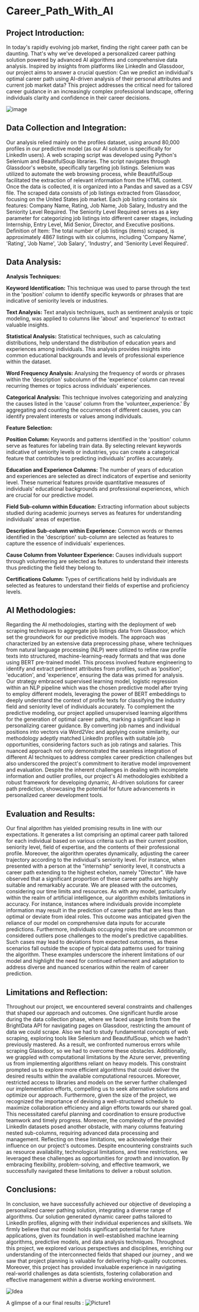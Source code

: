 # Career_Path_With_AI

## Project Introduction:
In today's rapidly evolving job market, finding the right career path can be daunting. That's why we've developed a personalized career pathing solution powered by advanced AI algorithms and comprehensive data analysis. 
Inspired by insights from platforms like LinkedIn and Glassdoor, our project aims to answer a crucial question: Can we predict an individual's optimal career path using AI-driven analysis of their personal attributes and current job market data? 
This project addresses the critical need for tailored career guidance in an increasingly complex professional landscape, offering individuals clarity and confidence in their career decisions.

![image](https://github.com/luay-github/Career_Path_With_AI/assets/81257335/c520aadf-931e-4c54-8671-0df8e488fefb)

## Data Collection and Integration:
Our analysis relied mainly on the profiles dataset, using around 80,000 profiles in our predictive model (as our AI solution is specifically for LinkedIn users).
A web scraping script was developed using Python's Selenium and BeautifulSoup libraries. The script navigates through Glassdoor's website, specifically targeting job listings.
Selenium was utilized to automate the web browsing process, while BeautifulSoup facilitated the extraction of relevant information from the HTML content.
Once the data is collected, it is organized into a Pandas and saved as a CSV file.
The scraped data consists of job listings extracted from Glassdoor, focusing on the United States job market. 
Each job listing contains six features: Company Name, Rating, Job Name, Job Salary, Industry and the Seniority Level Required. The Seniority Level Required serves as a key parameter for categorizing job listings into different career stages, including Internship, Entry Level, Mid Senior, Director, and Executive positions.
Definition of Item:
The total number of job listings (items) scraped, is approximately 4867 listings with six columns, including 'Company Name', 'Rating', 'Job Name', 'Job Salary', 'Industry', and 'Seniority Level Required'.

## Data Analysis:
**Analysis Techniques:**

**Keyword Identification:** This technique was used to parse through the text in the 'position' column to identify specific keywords or phrases that are indicative of seniority levels or industries.

**Text Analysis:** Text analysis techniques, such as sentiment analysis or topic modeling, was applied to columns like 'about' and 'experience' to extract valuable insights.

**Statistical Analysis:** Statistical techniques, such as calculating distributions, help understand the distribution of education years and experiences among individuals. This analysis provides insights into common educational backgrounds and levels of professional experience within the dataset.

**Word Frequency Analysis:** Analysing the frequency of words or phrases within the 'description' subcolumn of the 'experience' column can reveal recurring themes or topics across individuals' experiences.

**Categorical Analysis:** This technique involves categorizing and analyzing the causes listed in the 'cause' column from the 'volunteer_experience.' By aggregating and counting the occurrences of different causes, you can identify prevalent interests or values among individuals.

**Feature Selection:**

**Position Column:** Keywords and patterns identified in the 'position' column serve as features for labeling train data. By selecting relevant keywords indicative of seniority levels or industries, you can create a categorical feature that contributes to predicting individuals' profiles accurately.

**Education and Experience Columns:** The number of years of education and experiences are selected as direct indicators of expertise and seniority level. These numerical features provide quantitative measures of individuals' educational backgrounds and professional experiences, which are crucial for our predictive model.

**Field Sub-column within Education:** Extracting information about subjects studied during academic journeys serves as features for understanding individuals' areas of expertise. 

**Description Sub-column within Experience:** Common words or themes identified in the 'description' sub-column are selected as features to capture the essence of individuals' experiences.

**Cause Column from Volunteer Experience:** Causes individuals support through volunteering are selected as features to understand their interests thus predicting the field they belong to.

**Certifications Column:** Types of certifications held by individuals are selected as features to understand their fields of expertise and proficiency levels.

## AI Methodologies:

Regarding the AI methodologies, starting with the deployment of web scraping techniques to aggregate job listings data from Glassdoor, which set the groundwork for our predictive models. The approach was characterized by an extensive data preprocessing phase, where techniques from natural language processing (NLP) were utilized to refine raw profile texts into structured, machine-learning-ready formats and that was done using BERT pre-trained model. This process involved feature engineering to identify and extract pertinent attributes from profiles, such as 'position', 'education', and 'experience', ensuring the data was primed for analysis. Our strategy embraced supervised learning model, logistic regression within an NLP pipeline which was the chosen predictive model after trying to employ different models, leveraging the power of BERT embeddings to deeply understand the context of profile texts for classifying the industry field and seniority level of individuals accurately.
To complement the predictive modeling, our project applied unsupervised learning algorithms for the generation of optimal career paths, marking a significant leap in personalizing career guidance. By converting job names and individual positions into vectors via Word2Vec and applying cosine similarity, our methodology adeptly matched LinkedIn profiles with suitable job opportunities, considering factors such as job ratings and salaries. This nuanced approach not only demonstrated the seamless integration of different AI techniques to address complex career prediction challenges but also underscored the project's commitment to iterative model improvement and evaluation. Despite the inherent challenges in dealing with incomplete information and outlier profiles, our project's AI methodologies exhibited a robust framework for developing dynamic, AI-driven solutions for career path prediction, showcasing the potential for future advancements in personalized career development tools.

## Evaluation and Results:

Our final algorithm has yielded promising results in line with our expectations. It generates a list comprising an optimal career path tailored for each individual based on various criteria such as their current position, seniority level, field of expertise, and the contents of their professional profile. Moreover, the algorithm operates dynamically, adjusting the career trajectory according to the individual's seniority level. For instance, when presented with a person at the "internship" seniority level, it constructs a career path extending to the highest echelon, namely "Director". 
We have observed that a significant proportion of these career paths are highly suitable and remarkably accurate. We are pleased with the outcomes, considering our time limits and resources.
As with any model, particularly within the realm of artificial intelligence, our algorithm exhibits limitations in accuracy. For instance, instances where individuals provide incomplete information may result in the prediction of career paths that are less than optimal or deviate from ideal roles. This outcome was anticipated given the reliance of our model on comprehensive data inputs for accurate predictions.
Furthermore, individuals occupying roles that are uncommon or considered outliers pose challenges to the model's predictive capabilities. Such cases may lead to deviations from expected outcomes, as these scenarios fall outside the scope of typical data patterns used for training the algorithm.
These examples underscore the inherent limitations of our model and highlight the need for continued refinement and adaptation to address diverse and nuanced scenarios within the realm of career prediction.


## Limitations and Reflection:
Throughout our project, we encountered several constraints and challenges that shaped our approach and outcomes. One significant hurdle arose during the data collection phase, where we faced usage limits from the BrightData API for navigating pages on Glassdoor, restricting the amount of data we could scrape. Also we had to study fundamental concepts of web scraping, exploring tools like Selenium and BeautifulSoup, which we hadn't previously mastered. As a result, we confronted numerous errors while scraping Glassdoor, so we had to overcome these obstacles.
Additionally, we grappled with computational limitations by the Azure server, preventing us from implementing algorithms reliant on heavy models. This constraint prompted us to explore more efficient algorithms that could deliver the desired results within the available computational resources. Moreover, restricted access to libraries and models on the server further challenged our implementation efforts, compelling us to seek alternative solutions and optimize our approach.
Furthermore, given the size of the project, we recognized the importance of devising a well-structured schedule to maximize collaboration efficiency and align efforts towards our shared goal. This necessitated careful planning and coordination to ensure productive teamwork and timely progress.
Moreover, the complexity of the provided LinkedIn datasets posed another obstacle, with many columns featuring nested sub-columns, requiring advanced data processing and management.
Reflecting on these limitations, we acknowledge their influence on our project's outcomes. Despite encountering constraints such as resource availability, technological limitations, and time restrictions, we leveraged these challenges as opportunities for growth and innovation. By embracing flexibility, problem-solving, and effective teamwork, we successfully navigated these limitations to deliver a robust solution.

## Conclusions:

In conclusion, we have successfully achieved our objective of developing a personalized career pathing solution, integrating a diverse range of algorithms. 
Our solution generated dynamic career paths tailored to LinkedIn profiles, aligning with their individual experiences and skillsets. 
We firmly believe that our model holds significant potential for future applications, given its foundation in well-established machine learning algorithms, predictive models, and data analysis techniques. 
Throughout this project, we explored various perspectives and disciplines, enriching our understanding of the interconnected fields that shaped our journey , and we saw that project planning is valuable for delivering high-quality outcomes. 
Moreover, this project has provided invaluable experience in navigating real-world challenges as data scientists, fostering collaboration and effective management within a diverse working environment.

![Idea](https://github.com/luay-github/Career_Path_With_AI/assets/81257335/901ad7d6-880a-4a2d-b6f0-dbfdc5096296)

A glimpse of a our final results :
![Picture1](https://github.com/luay-github/Career_Path_With_AI/assets/81257335/21a0c431-657e-462c-b8f7-fa09267d30fd)

